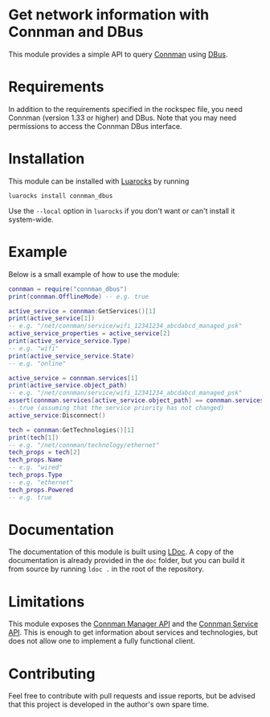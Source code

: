 # Get network information with Connman and DBus

This module provides a simple API to query
[Connman](https://01.org/connman/)
using [DBus](http://dbus.freedesktop.org/).

# Requirements

In addition to the requirements specified in the rockspec file, you need
Connman (version 1.33 or higher) and DBus. Note that you may need permissions
to access the Connman DBus interface.

# Installation

This module can be installed with [Luarocks](http://luarocks.org/) by running

    luarocks install connman_dbus

Use the `--local` option in `luarocks` if you don't want or can't install it
system-wide.

# Example

Below is a small example of how to use the module:

```lua
connman = require("connman_dbus")
print(connman.OfflineMode) -- e.g. true

active_service = connman:GetServices()[1]
print(active_service[1])
-- e.g. "/net/connman/service/wifi_12341234_abcdabcd_managed_psk"
active_service_properties = active_service[2]
print(active_service_service.Type)
-- e.g. "wifi"
print(active_service_service.State)
-- e.g. "online"

active_service = connman.services[1]
print(active_service.object_path)
-- e.g. "/net/connman/service/wifi_12341234_abcdabcd_managed_psk"
assert(connman.services[active_service.object_path] == connman.services[1])
-- true (assuming that the service priority has not changed)
active_service:Disconnect()

tech = connman:GetTechnologies()[1]
print(tech[1])
-- e.g. "/net/connman/technology/ethernet"
tech_props = tech[2]
tech_props.Name
-- e.g. "wired"
tech_props.Type
-- e.g. "ethernet"
tech_props.Powered
-- e.g. true
```

# Documentation

The documentation of this module is built using [LDoc](https://stevedonovan.github.io/ldoc/).
A copy of the documentation is already provided in the `doc` folder,
but you can build it from source by running `ldoc .` in the root of the repository.

# Limitations

This module exposes the [Connman Manager
API](https://git.kernel.org/pub/scm/network/connman/connman.git/tree/doc/manager-api.txt)
and the [Connman Service
API](https://git.kernel.org/pub/scm/network/connman/connman.git/tree/doc/service-api.txt). This
is enough to get information about services and technologies, but does not
allow one to implement a fully functional client.

# Contributing

Feel free to contribute with pull requests and issue reports, but be advised
that this project is developed in the author's own spare time.
